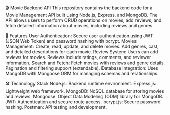 🎬 Movie Backend API
This repository contains the backend code for a Movie Management API built using Node.js, Express, and MongoDB. The API allows users to perform CRUD operations on movies, add reviews, and fetch detailed information about movies, including reviews and genres.

🚀 Features
User Authentication: Secure user authentication using JWT (JSON Web Token) and password hashing with bcrypt.
Movies Management:
Create, read, update, and delete movies.
Add genres, cast, and detailed descriptions for each movie.
Review System:
Users can add reviews for movies.
Reviews include ratings, comments, and reviewer information.
Search and Fetch:
Fetch movies with reviews and genre details.
Pagination and filtering support (extendable).
Database Integration: Uses MongoDB with Mongoose ORM for managing schemas and relationships.

🛠️ Technology Stack
Node.js: Backend runtime environment.
Express.js: Lightweight web framework.
MongoDB: NoSQL database for storing movies and reviews.
Mongoose: Object Data Modeling (ODM) library for MongoDB.
JWT: Authentication and secure route access.
bcrypt.js: Secure password hashing.
Postman: API testing and development.
